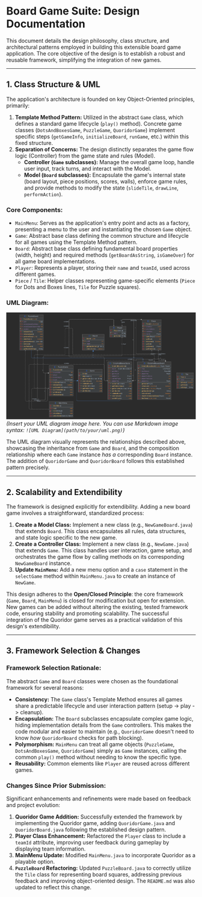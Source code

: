 # Board Game Suite: Design Documentation

This document details the design philosophy, class structure, and architectural patterns employed in building this extensible board game application. The core objective of the design is to establish a robust and reusable framework, simplifying the integration of new games.

---

## 1. Class Structure & UML

The application's architecture is founded on key Object-Oriented principles, primarily:

1.  **Template Method Pattern:** Utilized in the abstract `Game` class, which defines a standard game lifecycle (`play()` method). Concrete game classes (`DotsAndBoxesGame`, `PuzzleGame`, `QuoridorGame`) implement specific steps (`getGameInfo`, `initializeBoard`, `runGame`, etc.) within this fixed structure.
2.  **Separation of Concerns:** The design distinctly separates the game flow logic (Controller) from the game state and rules (Model).
    * **Controller (`Game` subclasses):** Manage the overall game loop, handle user input, track turns, and interact with the Model.
    * **Model (`Board` subclasses):** Encapsulate the game's internal state (board layout, piece positions, scores, walls), enforce game rules, and provide methods to modify the state (`slideTile`, `drawLine`, `performAction`).

### Core Components:

* `MainMenu`: Serves as the application's entry point and acts as a factory, presenting a menu to the user and instantiating the chosen `Game` object.
* `Game`: Abstract base class defining the common structure and lifecycle for all games using the Template Method pattern.
* `Board`: Abstract base class defining fundamental board properties (width, height) and required methods (`getBoardAsString`, `isGameOver`) for all game board implementations.
* `Player`: Represents a player, storing their `name` and `teamId`, used across different games.
* `Piece` / `Tile`: Helper classes representing game-specific elements (`Piece` for Dots and Boxes lines, `Tile` for Puzzle squares).

### UML Diagram:

![uml.png](uml/uml.png)*(Insert your UML diagram image here. You can use Markdown image syntax: `![UML Diagram](path/to/your/uml.png)`)*

The UML diagram visually represents the relationships described above, showcasing the inheritance from `Game` and `Board`, and the composition relationship where each `Game` instance *has a* corresponding `Board` instance. The addition of `QuoridorGame` and `QuoridorBoard` follows this established pattern precisely.

---

## 2. Scalability and Extendibility

The framework is designed explicitly for extendibility. Adding a new board game involves a straightforward, standardized process:

1.  **Create a Model Class:** Implement a new class (e.g., `NewGameBoard.java`) that extends `Board`. This class encapsulates all rules, data structures, and state logic specific to the new game.
2.  **Create a Controller Class:** Implement a new class (e.g., `NewGame.java`) that extends `Game`. This class handles user interaction, game setup, and orchestrates the game flow by calling methods on its corresponding `NewGameBoard` instance.
3.  **Update `MainMenu`:** Add a new menu option and a `case` statement in the `selectGame` method within `MainMenu.java` to create an instance of `NewGame`.

This design adheres to the **Open/Closed Principle**: the core framework (`Game`, `Board`, `MainMenu`) is closed for modification but open for extension. New games can be added without altering the existing, tested framework code, ensuring stability and promoting scalability. The successful integration of the Quoridor game serves as a practical validation of this design's extendibility.

---

## 3. Framework Selection & Changes

### Framework Selection Rationale:

The abstract `Game` and `Board` classes were chosen as the foundational framework for several reasons:

* **Consistency:** The `Game` class's Template Method ensures all games share a predictable lifecycle and user interaction pattern (setup -> play -> cleanup).
* **Encapsulation:** The `Board` subclasses encapsulate complex game logic, hiding implementation details from the `Game` controllers. This makes the code modular and easier to maintain (e.g., `QuoridorGame` doesn't need to know *how* `QuoridorBoard` checks for path blocking).
* **Polymorphism:** `MainMenu` can treat all game objects (`PuzzleGame`, `DotsAndBoxesGame`, `QuoridorGame`) simply as `Game` instances, calling the common `play()` method without needing to know the specific type.
* **Reusability:** Common elements like `Player` are reused across different games.

### Changes Since Prior Submission:

Significant enhancements and refinements were made based on feedback and project evolution:

1.  **Quoridor Game Addition:** Successfully extended the framework by implementing the Quoridor game, adding `QuoridorGame.java` and `QuoridorBoard.java` following the established design pattern.
2.  **Player Class Enhancement:** Refactored the `Player` class to include a `teamId` attribute, improving user feedback during gameplay by displaying team information.
3.  **MainMenu Update:** Modified `MainMenu.java` to incorporate Quoridor as a playable option.
4.  **`PuzzleBoard` Refactoring:** Updated `PuzzleBoard.java` to correctly utilize the `Tile` class for representing board squares, addressing previous feedback and improving object-oriented design. The `README.md` was also updated to reflect this change.